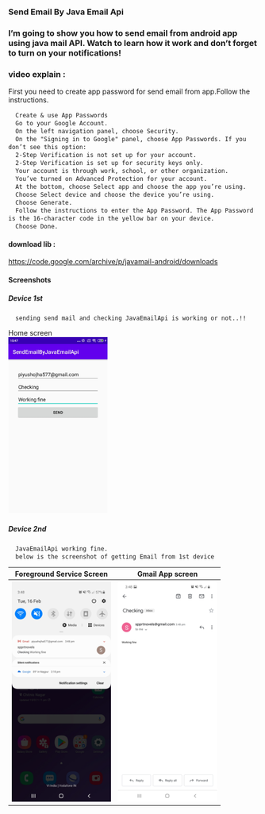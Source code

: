 ### Send Email By Java Email Api

### I’m going to show you how to send email from android app using java mail API. Watch to learn how it work and don’t forget to turn on your notifications!

### video explain :


First you need to create app password for send email from app.Follow the instructions.

      Create & use App Passwords
      Go to your Google Account.
      On the left navigation panel, choose Security.
      On the "Signing in to Google" panel, choose App Passwords. If you don’t see this option:
      2-Step Verification is not set up for your account.
      2-Step Verification is set up for security keys only.
      Your account is through work, school, or other organization.
      You’ve turned on Advanced Protection for your account.
      At the bottom, choose Select app and choose the app you’re using.
      Choose Select device and choose the device you’re using.
      Choose Generate.
      Follow the instructions to enter the App Password. The App Password is the 16-character code in the yellow bar on your device.
      Choose Done.

#### download lib :
https://code.google.com/archive/p/javamail-android/downloads


#### Screenshots

##### Device 1st
      sending send mail and checking JavaEmailApi is working or not..!!
     
   Home screen                               
   <img src="Screenshot/Device 1st.jpg" width="200">

##### Device 2nd
      JavaEmailApi working fine.
      below is the screenshot of getting Email from 1st device
      
   Foreground Service Screen                            |  Gmail App screen                                     |
:------------------------------------------:|:-------------------------------------------:
<img src="Screenshot/2nd device forground notification.jpg" width="200">|<img src="Screenshot/2nd device gmail msg.jpg" width="200">|
